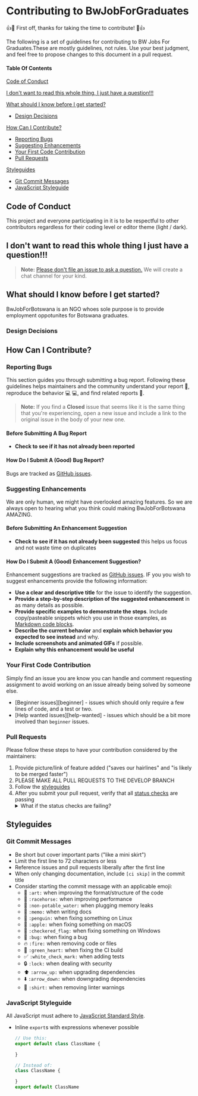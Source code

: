 # Contributing to BwJobForGraduates

:+1::tada: First off, thanks for taking the time to contribute! :tada::+1:

The following is a set of guidelines for contributing to BW Jobs For Graduates.These are mostly guidelines, not rules. Use your best judgment, and feel free to propose changes to this document in a pull request.

#### Table Of Contents

[Code of Conduct](#code-of-conduct)

[I don't want to read this whole thing, I just have a question!!!](#i-dont-want-to-read-this-whole-thing-i-just-have-a-question)

[What should I know before I get started?](#what-should-i-know-before-i-get-started)
  * [Design Decisions](#design-decisions)

[How Can I Contribute?](#how-can-i-contribute)
  * [Reporting Bugs](#reporting-bugs)
  * [Suggesting Enhancements](#suggesting-enhancements)
  * [Your First Code Contribution](#your-first-code-contribution)
  * [Pull Requests](#pull-requests)

[Styleguides](#styleguides)
  * [Git Commit Messages](#git-commit-messages)
  * [JavaScript Styleguide](#javascript-styleguide)



## Code of Conduct

This project and everyone participating in it is to be respectful to other contributors regardless for their coding  level or  editor theme (light / dark).

## I don't want to read this whole thing I just have a question!!!

> **Note:** [Please don't file an issue to ask a question.]() We will create a chat channel for your kind.



## What should I know before I get started?
BwJobForBotswana is an NGO whoes sole purpose is to provide employment oppotunites for Botswana graduates.


### Design Decisions

## How Can I Contribute?

### Reporting Bugs

This section guides you through submitting a bug report. Following these guidelines helps maintainers and the community understand your report :pencil:, reproduce the behavior :computer: :computer:, and find related reports :mag_right:.



> **Note:** If you find a **Closed** issue that seems like it is the same thing that you're experiencing, open a new issue and include a link to the original issue in the body of your new one.

#### Before Submitting A Bug Report

* **Check to see if it has not already been reported**

#### How Do I Submit A (Good) Bug Report?

Bugs are tracked as [GitHub issues](https://guides.github.com/features/issues/).



### Suggesting Enhancements

We are only human, we might have overlooked amazing features. So we are always open to hearing what you think could making BwJobForBotswana AMAZING.

#### Before Submitting An Enhancement Suggestion

* **Check to see if it has not already been suggested** this helps us focus and not waste time on duplicates


#### How Do I Submit A (Good) Enhancement Suggestion?

Enhancement suggestions are tracked as [GitHub issues](https://guides.github.com/features/issues/). IF you you wish to suggest enhancements  provide the following information:

* **Use a clear and descriptive title** for the issue to identify the suggestion.
* **Provide a step-by-step description of the suggested enhancement** in as many details as possible.
* **Provide specific examples to demonstrate the steps**. Include copy/pasteable snippets which you use in those examples, as [Markdown code blocks](https://help.github.com/articles/markdown-basics/#multiple-lines).
* **Describe the current behavior** and **explain which behavior you expected to see instead** and why.
* **Include screenshots and animated GIFs** if possible.
* **Explain why this enhancement would be useful**


### Your First Code Contribution

Simply find an issue you are know you can handle and comment requesting assignment to avoid working on an issue  already being solved by someone else.
* [Beginner issues][beginner] - issues which should only require a few lines of code, and a test or two.
* [Help wanted issues][help-wanted] - issues which should be a bit more involved than `beginner` issues.





### Pull Requests

Please follow these steps to have your contribution considered by the maintainers:

1. Provide picture/link of feature added ("saves our hairlines" and "is likely to be merged faster")
2. PLEASE MAKE ALL PULL REQUESTS TO THE DEVELOP BRANCH
3. Follow the [styleguides](#styleguides)
4. After you submit your pull request, verify that all [status checks](https://help.github.com/articles/about-status-checks/) are passing <details><summary>What if the status checks are failing?</summary>If a status check is failing, and you believe that the failure is unrelated to your change, please leave a comment on the pull request explaining why you believe the failure is unrelated. A maintainer will re-run the status check for you. If we conclude that the failure was a false positive, then we will open an issue to track that problem with our status check suite.</details>



## Styleguides

### Git Commit Messages

* Be short but cover important  parts ("like a mini skirt")
* Limit the first line to 72 characters or less
* Reference issues and pull requests liberally after the first line
* When only changing documentation, include `[ci skip]` in the commit title
* Consider starting the commit message with an applicable emoji:
    * :art: `:art:` when improving the format/structure of the code
    * :racehorse: `:racehorse:` when improving performance
    * :non-potable_water: `:non-potable_water:` when plugging memory leaks
    * :memo: `:memo:` when writing docs
    * :penguin: `:penguin:` when fixing something on Linux
    * :apple: `:apple:` when fixing something on macOS
    * :checkered_flag: `:checkered_flag:` when fixing something on Windows
    * :bug: `:bug:` when fixing a bug
    * :fire: `:fire:` when removing code or files
    * :green_heart: `:green_heart:` when fixing the CI build
    * :white_check_mark: `:white_check_mark:` when adding tests
    * :lock: `:lock:` when dealing with security
    * :arrow_up: `:arrow_up:` when upgrading dependencies
    * :arrow_down: `:arrow_down:` when downgrading dependencies
    * :shirt: `:shirt:` when removing linter warnings

### JavaScript Styleguide

All JavaScript must adhere to [JavaScript Standard Style](https://standardjs.com/).

* Inline `export`s with expressions whenever possible
  ```js
  // Use this:
  export default class ClassName {

  }

  // Instead of:
  class ClassName {

  }
  export default ClassName
  ```
